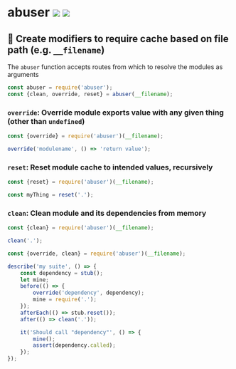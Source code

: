 # abuser [![](https://img.shields.io/npm/v/abuser.svg)](https://www.npmjs.com/package/abuser) [![](https://img.shields.io/badge/source--000000.svg?logo=github&style=social)](https://github.com/omrilotan/mono/tree/master/packages/abuser)

## 🤕 Create modifiers to require cache based on file path (e.g. `__filename`)

The `abuser` function accepts routes from which to resolve the modules as arguments
```js
const abuser = require('abuser');
const {clean, override, reset} = abuser(__filename);
```

### `override`: Override module exports value with any given thing (other than `undefined`)
```js
const {override} = require('abuser')(__filename);

override('modulename', () => 'return value');
```

### `reset`: Reset module cache to intended values, recursively
```js
const {reset} = require('abuser')(__filename);

const myThing = reset('.');
```


### `clean`: Clean module and its dependencies from memory
```js
const {clean} = require('abuser')(__filename);

clean('.');
```

```js
const {override, clean} = require('abuser')(__filename);

describe('my suite', () => {
	const dependency = stub();
	let mine;
	before(() => {
		override('dependency', dependency);
		mine = require('.');
	});
	afterEach(() => stub.reset());
	after(() => clean('.'));

	it('Should call "dependency"', () => {
		mine();
		assert(dependency.called);
	});
});
```
